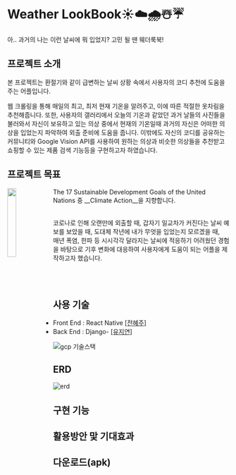 # Weather LookBook☀️☁️🌧☃️☔️
아.. 과거의 나는 이런 날씨에 뭐 입었지? 고민 될 땐 웨더룩북!

## 프로젝트 소개
본 프로젝트는 환절기와 같이 급변하는 날씨 상황 속에서 사용자의 코디 추천에 도움을 주는 어플입니다. 

웹 크롤링을 통해 매일의 최고, 최저 현재 기온을 알려주고, 이에 따른 적절한 옷차림을 추천해줍니다. 또한, 사용자의 갤러리에서 오늘의 기온과 같았던 과거 날들의 사진들을 불러와서 자신이 보유하고 있는 의상 중에서 현재의 기온일때 과거의 자신은 어떠한 의상을 입었는지 파악하여 외출 준비에 도움을 줍니다. 이밖에도 자신의 코디를 공유하는 커뮤니티와 Google Vision API를 사용하여 원하는 의상과 비슷한 의상들을 추천받고 쇼핑할 수 있는 제품 검색 기능등을 구현하고자 하였습니다.


## 프로젝트 목표


<img align="left" src="https://user-images.githubusercontent.com/49220095/152622778-c1a982a1-d49d-431a-8db5-4cec3afce71e.png"  width="20%" height="20%"/>
The 17 Sustainable Development Goals of the United Nations 중 
__Climate Action__을 지향합니다.  

<br>코로나로 인해 오랜만에 외출할 때, 갑자기 일교차가 커진다는 날씨 예보를 보았을 때, 도대체 작년에 내가 무엇을 입었는지 모르겠을 때,
<br>매년 폭염, 한파 등 시시각각 달라지는 날씨에 적응하기 어려웠던 경험을 바탕으로 기후 변화에 대응하여 사용자에게 도움이 되는 어플을 제작하고자 했습니다.        
<br>             
<br>
                                                                                                                                         
## 사용 기술
- Front End : React Native [[전혜주]](https://github.com/hyeju1123)
- Back End : Django- [[유지연]](https://github.com/hellouz818)

![gcp 기술스택](https://user-images.githubusercontent.com/49220095/152621364-d8ee7122-59a1-407f-8f12-69a8f52b7365.PNG)

## ERD 

![erd](https://user-images.githubusercontent.com/49220095/152621408-a5f5f327-3f79-445a-b967-46cfbc430653.jpg)

## 구현 기능

## 활용방안 맟 기대효과

## 다운로드(apk)
